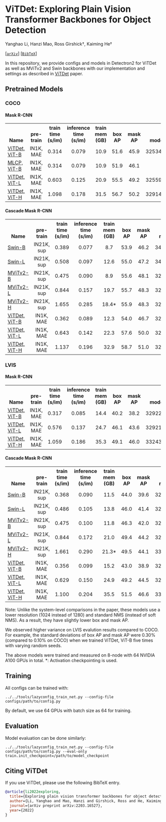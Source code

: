 # ViTDet: Exploring Plain Vision Transformer Backbones for Object Detection

Yanghao Li, Hanzi Mao, Ross Girshick†, Kaiming He†

[[`arXiv`](https://arxiv.org/abs/2203.16527)] [[`BibTeX`](#CitingViTDet)]

In this repository, we provide configs and models in Detectron2 for ViTDet as well as MViTv2 and Swin backbones with our implementation and settings as described in [ViTDet](https://arxiv.org/abs/2203.16527) paper.


## Pretrained Models

### COCO

#### Mask R-CNN

<table><tbody>
<!-- START TABLE -->
<!-- TABLE HEADER -->
<th valign="bottom">Name</th>
<th valign="bottom">pre-train</th>
<th valign="bottom">train<br/>time<br/>(s/im)</th>
<th valign="bottom">inference<br/>time<br/>(s/im)</th>
<th valign="bottom">train<br/>mem<br/>(GB)</th>
<th valign="bottom">box<br/>AP</th>
<th valign="bottom">mask<br/>AP</th>
<th valign="bottom">model id</th>
<th valign="bottom">download</th>
<!-- TABLE BODY -->
<!-- ROW: mask_rcnn_vitdet_b_100ep -->
 <tr><td align="left"><a href="configs/COCO/mask_rcnn_vitdet_b_100ep.py">ViTDet, ViT-B</a></td>
<td align="center">IN1K, MAE</td>
<td align="center">0.314</td>
<td align="center">0.079</td>
<td align="center">10.9</td>
<td align="center">51.6</td>
<td align="center">45.9</td>
<td align="center">325346929</td>
<td align="center"><a href="https://dl.fbaipublicfiles.com/detectron2/ViTDet/COCO/mask_rcnn_vitdet_b/f325346929/model_final_61ccd1.pkl">model</a></td>
</tr>
 <!-- ROW: mask_rcnn_vitdet_b_100ep -->
 <tr><td align="left"><a href="">MLCP, ViT-B</a></td>
<td align="center">IN1K, MAE</td>
<td align="center">0.314</td>
<td align="center">0.079</td>
<td align="center">10.9</td>
<td align="center">51.9</td>
<td align="center">46.1</td>
<td align="center"></td>
<td align="center"><a href="">model</a></td>
</tr>
<!-- ROW: mask_rcnn_vitdet_l_100ep -->
 <tr><td align="left"><a href="configs/COCO/mask_rcnn_vitdet_l_100ep.py">ViTDet, ViT-L</a></td>
<td align="center">IN1K, MAE</td>
<td align="center">0.603</td>
<td align="center">0.125</td>
<td align="center">20.9</td>
<td align="center">55.5</td>
<td align="center">49.2</td>
<td align="center">325599698</td>
<td align="center"><a href="https://dl.fbaipublicfiles.com/detectron2/ViTDet/COCO/mask_rcnn_vitdet_l/f325599698/model_final_6146ed.pkl">model</a></td>
</tr>
<!-- ROW: mask_rcnn_vitdet_b_75ep -->
 <tr><td align="left"><a href="configs/COCO/mask_rcnn_vitdet_h_75ep.py">ViTDet, ViT-H</a></td>
<td align="center">IN1K, MAE</td>
<td align="center">1.098</td>
<td align="center">0.178</td>
<td align="center">31.5</td>
<td align="center">56.7</td>
<td align="center">50.2</td>
<td align="center">329145471</td>
<td align="center"><a href="https://dl.fbaipublicfiles.com/detectron2/ViTDet/COCO/mask_rcnn_vitdet_h/f329145471/model_final_7224f1.pkl">model</a></td>
</tr>
</tbody></table>

#### Cascade Mask R-CNN

<table><tbody>
<!-- START TABLE -->
<!-- TABLE HEADER -->
<th valign="bottom">Name</th>
<th valign="bottom">pre-train</th>
<th valign="bottom">train<br/>time<br/>(s/im)</th>
<th valign="bottom">inference<br/>time<br/>(s/im)</th>
<th valign="bottom">train<br/>mem<br/>(GB)</th>
<th valign="bottom">box<br/>AP</th>
<th valign="bottom">mask<br/>AP</th>
<th valign="bottom">model id</th>
<th valign="bottom">download</th>
<!-- TABLE BODY -->
<!-- ROW: cascade_mask_rcnn_swin_b_in21k_50ep -->
 <tr><td align="left"><a href="configs/COCO/cascade_mask_rcnn_swin_b_in21k_50ep.py">Swin-B</a></td>
<td align="center">IN21K, sup</td>
<td align="center">0.389</td>
<td align="center">0.077</td>
<td align="center">8.7</td>
<td align="center">53.9</td>
<td align="center">46.2</td>
<td align="center">342979038</td>
<td align="center"><a href="https://dl.fbaipublicfiles.com/detectron2/ViTDet/COCO/cascade_mask_rcnn_swin_b_in21k/f342979038/model_final_246a82.pkl">model</a></td>
</tr>
<!-- ROW: cascade_mask_rcnn_swin_l_in21k_50ep -->
 <tr><td align="left"><a href="configs/COCO/cascade_mask_rcnn_swin_l_in21k_50ep.py">Swin-L</a></td>
<td align="center">IN21K, sup</td>
<td align="center">0.508</td>
<td align="center">0.097</td>
<td align="center">12.6</td>
<td align="center">55.0</td>
<td align="center">47.2</td>
<td align="center">342979186</td>
<td align="center"><a href="https://dl.fbaipublicfiles.com/detectron2/ViTDet/COCO/cascade_mask_rcnn_swin_l_in21k/f342979186/model_final_7c897e.pkl">model</a></td>
</tr>
<!-- ROW: cascade_mask_rcnn_mvitv2_b_in21k_100ep -->
 <tr><td align="left"><a href="configs/COCO/cascade_mask_rcnn_mvitv2_b_in21k_100ep.py">MViTv2-B</a></td>
<td align="center">IN21K, sup</td>
<td align="center">0.475</td>
<td align="center">0.090</td>
<td align="center">8.9</td>
<td align="center">55.6</td>
<td align="center">48.1</td>
<td align="center">325820315</td>
<td align="center"><a href="https://dl.fbaipublicfiles.com/detectron2/ViTDet/COCO/cascade_mask_rcnn_mvitv2_b_in21k/f325820315/model_final_8c3da3.pkl">model</a></td>
</tr>
</tr>
<!-- ROW: cascade_mask_rcnn_mvitv2_l_in21k_50ep -->
 <tr><td align="left"><a href="configs/COCO/cascade_mask_rcnn_mvitv2_l_in21k_50ep.py">MViTv2-L</a></td>
<td align="center">IN21K, sup</td>
<td align="center">0.844</td>
<td align="center">0.157</td>
<td align="center">19.7</td>
<td align="center">55.7</td>
<td align="center">48.3</td>
<td align="center">325607715</td>
<td align="center"><a href="https://dl.fbaipublicfiles.com/detectron2/ViTDet/COCO/cascade_mask_rcnn_mvitv2_l_in21k/f325607715/model_final_2141b0.pkl">model</a></td>
</tr>
</tr>
<!-- ROW: cascade_mask_rcnn_mvitv2_h_in21k_36ep -->
 <tr><td align="left"><a href="configs/COCO/cascade_mask_rcnn_mvitv2_h_in21k_36ep.py">MViTv2-H</a></td>
<td align="center">IN21K, sup</td>
<td align="center">1.655</td>
<td align="center">0.285</td>
<td align="center">18.4*</td>
<td align="center">55.9</td>
<td align="center">48.3</td>
<td align="center">326187358</td>
<td align="center"><a href="https://dl.fbaipublicfiles.com/detectron2/ViTDet/COCO/cascade_mask_rcnn_mvitv2_h_in21k/f326187358/model_final_2234d7.pkl">model</a></td>
</tr>
<!-- ROW: cascade_mask_rcnn_vitdet_b_100ep -->
 <tr><td align="left"><a href="configs/COCO/cascade_mask_rcnn_vitdet_b_100ep.py">ViTDet, ViT-B</a></td>
<td align="center">IN1K, MAE</td>
<td align="center">0.362</td>
<td align="center">0.089</td>
<td align="center">12.3</td>
<td align="center">54.0</td>
<td align="center">46.7</td>
<td align="center">325358525</td>
<td align="center"><a href="https://dl.fbaipublicfiles.com/detectron2/ViTDet/COCO/cascade_mask_rcnn_vitdet_b/f325358525/model_final_435fa9.pkl">model</a></td>
</tr>
<!-- ROW: cascade_mask_rcnn_vitdet_l_100ep -->
 <tr><td align="left"><a href="configs/COCO/cascade_mask_rcnn_vitdet_l_100ep.py">ViTDet, ViT-L</a></td>
<td align="center">IN1K, MAE</td>
<td align="center">0.643</td>
<td align="center">0.142</td>
<td align="center">22.3</td>
<td align="center">57.6</td>
<td align="center">50.0</td>
<td align="center">328021305</td>
<td align="center"><a href="https://dl.fbaipublicfiles.com/detectron2/ViTDet/COCO/cascade_mask_rcnn_vitdet_l/f328021305/model_final_1a9f28.pkl">model</a></td>
</tr>
<!-- ROW: cascade_mask_rcnn_vitdet_h_75ep -->
 <tr><td align="left"><a href="configs/COCO/cascade_mask_rcnn_vitdet_h_75ep.py">ViTDet, ViT-H</a></td>
<td align="center">IN1K, MAE</td>
<td align="center">1.137</td>
<td align="center">0.196</td>
<td align="center">32.9</td>
<td align="center">58.7</td>
<td align="center">51.0</td>
<td align="center">328730692</td>
<td align="center"><a href="https://dl.fbaipublicfiles.com/detectron2/ViTDet/COCO/cascade_mask_rcnn_vitdet_h/f328730692/model_final_f05665.pkl">model</a></td>
</tr>
</tbody></table>


### LVIS

#### Mask R-CNN

<table><tbody>
<!-- START TABLE -->
<!-- TABLE HEADER -->
<th valign="bottom">Name</th>
<th valign="bottom">pre-train</th>
<th valign="bottom">train<br/>time<br/>(s/im)</th>
<th valign="bottom">inference<br/>time<br/>(s/im)</th>
<th valign="bottom">train<br/>mem<br/>(GB)</th>
<th valign="bottom">box<br/>AP</th>
<th valign="bottom">mask<br/>AP</th>
<th valign="bottom">model id</th>
<th valign="bottom">download</th>
<!-- TABLE BODY -->
<!-- ROW: mask_rcnn_vitdet_b_100ep -->
 <tr><td align="left"><a href="configs/LVIS/mask_rcnn_vitdet_b_100ep.py">ViTDet, ViT-B</a></td>
<td align="center">IN1K, MAE</td>
<td align="center">0.317</td>
<td align="center">0.085</td>
<td align="center">14.4</td>
<td align="center">40.2</td>
<td align="center">38.2</td>
<td align="center">329225748</td>
<td align="center"><a href="https://dl.fbaipublicfiles.com/detectron2/ViTDet/LVIS/mask_rcnn_vitdet_b/329225748/model_final_5251c5.pkl">model</a></td>
</tr>
<!-- ROW: mask_rcnn_vitdet_l_100ep -->
 <tr><td align="left"><a href="configs/LVIS/mask_rcnn_vitdet_l_100ep.py">ViTDet, ViT-L</a></td>
<td align="center">IN1K, MAE</td>
<td align="center">0.576</td>
<td align="center">0.137</td>
<td align="center">24.7</td>
<td align="center">46.1</td>
<td align="center">43.6</td>
<td align="center">329211570</td>
<td align="center"><a href="https://dl.fbaipublicfiles.com/detectron2/ViTDet/LVIS/mask_rcnn_vitdet_l/329211570/model_final_021b3a.pkl">model</a></td>
</tr>
<!-- ROW: mask_rcnn_vitdet_b_75ep -->
 <tr><td align="left"><a href="configs/LVIS/mask_rcnn_vitdet_h_100ep.py">ViTDet, ViT-H</a></td>
<td align="center">IN1K, MAE</td>
<td align="center">1.059</td>
<td align="center">0.186</td>
<td align="center">35.3</td>
<td align="center">49.1</td>
<td align="center">46.0</td>
<td align="center">332434656</td>
<td align="center"><a href="https://dl.fbaipublicfiles.com/detectron2/ViTDet/LVIS/mask_rcnn_vitdet_h/332434656/model_final_866730.pkl">model</a></td>
</tr>
</tbody></table>

#### Cascade Mask R-CNN

<table><tbody>
<!-- START TABLE -->
<!-- TABLE HEADER -->
<th valign="bottom">Name</th>
<th valign="bottom">pre-train</th>
<th valign="bottom">train<br/>time<br/>(s/im)</th>
<th valign="bottom">inference<br/>time<br/>(s/im)</th>
<th valign="bottom">train<br/>mem<br/>(GB)</th>
<th valign="bottom">box<br/>AP</th>
<th valign="bottom">mask<br/>AP</th>
<th valign="bottom">model id</th>
<th valign="bottom">download</th>
<!-- TABLE BODY -->
<!-- ROW: cascade_mask_rcnn_swin_b_in21k_50ep -->
 <tr><td align="left"><a href="configs/LVIS/cascade_mask_rcnn_swin_b_in21k_50ep.py">Swin-B</a></td>
<td align="center">IN21K, sup</td>
<td align="center">0.368</td>
<td align="center">0.090</td>
<td align="center">11.5</td>
<td align="center">44.0</td>
<td align="center">39.6</td>
<td align="center">329222304</td>
<td align="center"><a href="https://dl.fbaipublicfiles.com/detectron2/ViTDet/LVIS/cascade_mask_rcnn_swin_b_in21k/329222304/model_final_a3a348.pkl">model</a></td>
</tr>
<!-- ROW: cascade_mask_rcnn_swin_l_in21k_50ep -->
 <tr><td align="left"><a href="configs/LVIS/cascade_mask_rcnn_swin_l_in21k_50ep.py">Swin-L</a></td>
<td align="center">IN21K, sup</td>
<td align="center">0.486</td>
<td align="center">0.105</td>
<td align="center">13.8</td>
<td align="center">46.0</td>
<td align="center">41.4</td>
<td align="center">329222724</td>
<td align="center"><a href="https://dl.fbaipublicfiles.com/detectron2/ViTDet/LVIS/cascade_mask_rcnn_swin_l_in21k/329222724/model_final_2b94db.pkl">model</a></td>
</tr>
<!-- ROW: cascade_mask_rcnn_mvitv2_b_in21k_100ep -->
 <tr><td align="left"><a href="configs/LVIS/cascade_mask_rcnn_mvitv2_b_in21k_100ep.py">MViTv2-B</a></td>
<td align="center">IN21K, sup</td>
<td align="center">0.475</td>
<td align="center">0.100</td>
<td align="center">11.8</td>
<td align="center">46.3</td>
<td align="center">42.0</td>
<td align="center">329477206</td>
<td align="center"><a href="https://dl.fbaipublicfiles.com/detectron2/ViTDet/LVIS/cascade_mask_rcnn_mvitv2_b_in21k/329477206/model_final_a00567.pkl">model</a></td>
</tr>
</tr>
<!-- ROW: cascade_mask_rcnn_mvitv2_l_in21k_50ep -->
 <tr><td align="left"><a href="configs/LVIS/cascade_mask_rcnn_mvitv2_l_in21k_50ep.py">MViTv2-L</a></td>
<td align="center">IN21K, sup</td>
<td align="center">0.844</td>
<td align="center">0.172</td>
<td align="center">21.0</td>
<td align="center">49.4</td>
<td align="center">44.2</td>
<td align="center">329661552</td>
<td align="center"><a href="https://dl.fbaipublicfiles.com/detectron2/ViTDet/LVIS/cascade_mask_rcnn_mvitv2_l_in21k/329661552/model_final_7838a5.pkl">model</a></td>
</tr>
</tr>
<!-- ROW: cascade_mask_rcnn_mvitv2_h_in21k_36ep -->
 <tr><td align="left"><a href="configs/LVIS/cascade_mask_rcnn_mvitv2_h_in21k_50ep.py">MViTv2-H</a></td>
<td align="center">IN21K, sup</td>
<td align="center">1.661</td>
<td align="center">0.290</td>
<td align="center">21.3*</td>
<td align="center">49.5</td>
<td align="center">44.1</td>
<td align="center">330445165</td>
<td align="center"><a href="https://dl.fbaipublicfiles.com/detectron2/ViTDet/LVIS/cascade_mask_rcnn_mvitv2_h_in21k/330445165/model_final_ad4220.pkl">model</a></td>
</tr>
<!-- ROW: cascade_mask_rcnn_vitdet_b_100ep -->
 <tr><td align="left"><a href="configs/LVIS/cascade_mask_rcnn_vitdet_b_100ep.py">ViTDet, ViT-B</a></td>
<td align="center">IN1K, MAE</td>
<td align="center">0.356</td>
<td align="center">0.099</td>
<td align="center">15.2</td>
<td align="center">43.0</td>
<td align="center">38.9</td>
<td align="center">329226874</td>
<td align="center"><a href="https://dl.fbaipublicfiles.com/detectron2/ViTDet/LVIS/cascade_mask_rcnn_vitdet_b/329226874/model_final_df306f.pkl">model</a></td>
</tr>
<!-- ROW: cascade_mask_rcnn_vitdet_l_100ep -->
 <tr><td align="left"><a href="configs/LVIS/cascade_mask_rcnn_vitdet_l_100ep.py">ViTDet, ViT-L</a></td>
<td align="center">IN1K, MAE</td>
<td align="center">0.629</td>
<td align="center">0.150</td>
<td align="center">24.9</td>
<td align="center">49.2</td>
<td align="center">44.5</td>
<td align="center">329042206</td>
<td align="center"><a href="https://dl.fbaipublicfiles.com/detectron2/ViTDet/LVIS/cascade_mask_rcnn_vitdet_l/329042206/model_final_3e81c2.pkl">model</a></td>
</tr>
<!-- ROW: cascade_mask_rcnn_vitdet_h_75ep -->
 <tr><td align="left"><a href="configs/LVIS/cascade_mask_rcnn_vitdet_h_100ep.py">ViTDet, ViT-H</a></td>
<td align="center">IN1K, MAE</td>
<td align="center">1.100</td>
<td align="center">0.204</td>
<td align="center">35.5</td>
<td align="center">51.5</td>
<td align="center">46.6</td>
<td align="center">332552778</td>
<td align="center"><a href="https://dl.fbaipublicfiles.com/detectron2/ViTDet/LVIS/cascade_mask_rcnn_vitdet_h/332552778/model_final_11bbb7.pkl">model</a></td>
</tr>
</tbody></table>

Note: Unlike the system-level comparisons in the paper, these models use a lower resolution (1024 instead of 1280) and standard NMS (instead of soft NMS). As a result, they have slightly lower box and mask AP.

We observed higher variance on LVIS evalution results compared to COCO. For example, the standard deviations of box AP and mask AP were 0.30% (compared to 0.10% on COCO) when we trained ViTDet, ViT-B five times with varying random seeds.

The above models were trained and measured on 8-node with 64 NVIDIA A100 GPUs in total. *: Activation checkpointing is used.


## Training
All configs can be trained with:

```
../../tools/lazyconfig_train_net.py --config-file configs/path/to/config.py
```
By default, we use 64 GPUs with batch size as 64 for training.

## Evaluation
Model evaluation can be done similarly:
```
../../tools/lazyconfig_train_net.py --config-file configs/path/to/config.py --eval-only train.init_checkpoint=/path/to/model_checkpoint
```


## <a name="CitingViTDet"></a>Citing ViTDet

If you use ViTDet, please use the following BibTeX entry.

```BibTeX
@article{li2022exploring,
  title={Exploring plain vision transformer backbones for object detection},
  author={Li, Yanghao and Mao, Hanzi and Girshick, Ross and He, Kaiming},
  journal={arXiv preprint arXiv:2203.16527},
  year={2022}
}
```
